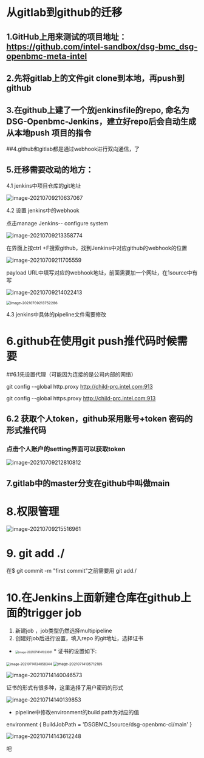 # 从gitlab到github的迁移

## 1.GitHub上用来测试的项目地址：https://github.com/intel-sandbox/dsg-bmc_dsg-openbmc-meta-intel

## 2.先将gitlab上的文件git clone到本地，再push到github

## 3.在github上建了一个放jenkinsfile的repo, 命名为DSG-Openbmc-Jenkins，建立好repo后会自动生成从本地push 项目的指令



##4.github和gitlab都是通过webhook进行双向通信，了

## 5.迁移需要改动的地方：

4.1   jenkins中项目仓库的git地址

![image-20210709210637067](C:\Users\wanrongt\AppData\Roaming\Typora\typora-user-images\image-20210709210637067.png)

4.2  设置 jenkins中的webhook

点击manage Jenkins-- configure system

![image-20210709213358774](C:\Users\wanrongt\AppData\Roaming\Typora\typora-user-images\image-20210709213358774.png)



在界面上按ctrl +F搜索github，找到Jenkins中对应github的webhook的位置

![image-20210709211705559](C:\Users\wanrongt\AppData\Roaming\Typora\typora-user-images\image-20210709211705559.png)

payload URL中填写对应的webhook地址，前面需要加一个网址，在1source中有写

![image-20210709214022413](C:\Users\wanrongt\AppData\Roaming\Typora\typora-user-images\image-20210709214022413.png)

<img src="C:\Users\wanrongt\AppData\Roaming\Typora\typora-user-images\image-20210709213752286.png" alt="image-20210709213752286" style="zoom:67%;" />



4.3  jenkins中具体的pipeline文件需要修改

# 6.github在使用git push推代码时候需要

##6.1先设置代理（可能因为连接的是公司内部的网络）

git config --global http.proxy http://child-prc.intel.com:913

git config --global https.proxy http://child-prc.intel.com:913

## 6.2 获取个人token，github采用账号+token 密码的形式推代码

### 点击个人账户的setting界面可以获取token

![image-20210709212810812](C:\Users\wanrongt\AppData\Roaming\Typora\typora-user-images\image-20210709212810812.png)

## 7.gitlab中的master分支在github中叫做main



# 8.权限管理

![image-20210709215516961](C:\Users\wanrongt\AppData\Roaming\Typora\typora-user-images\image-20210709215516961.png)

# 9. git add ./

在$ git commit -m "first commit"之前需要用 git add./

# 10.在Jenkins上面新建仓库在github上面的trigger job

1. 新建job ，job类型仍然选择multipipeline
2. 创建好job后进行设置，填入repo 的git地址，选择证书

* <img src="C:\Users\wanrongt\AppData\Roaming\Typora\typora-user-images\image-20210714141023081.png" alt="image-20210714141023081" style="zoom: 50%;" />
  * 证书的设置如下:

<img src="C:\Users\wanrongt\AppData\Roaming\Typora\typora-user-images\image-20210714134858344.png" alt="image-20210714134858344" style="zoom:60%;" />

<img src="C:\Users\wanrongt\AppData\Roaming\Typora\typora-user-images\image-20210714135712185.png" alt="image-20210714135712185" style="zoom: 67%;" />

![image-20210714140046573](C:\Users\wanrongt\AppData\Roaming\Typora\typora-user-images\image-20210714140046573.png)



证书的形式有很多种，这里选择了用户密码的形式

![image-20210714140139853](C:\Users\wanrongt\AppData\Roaming\Typora\typora-user-images\image-20210714140139853.png)

+ pipeline中修改environment的build path为对应的值

environment {
        BuildJobPath = 'DSGBMC_1source/dsg-openbmc-ci/main'
    }

![image-20210714143612248](C:\Users\wanrongt\AppData\Roaming\Typora\typora-user-images\image-20210714143612248.png)

吧
